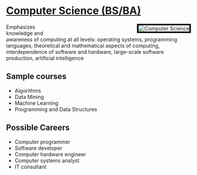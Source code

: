 # [Computer Science (BS/BA)](https://kenbod.github.io/computing_paths/CS.html) 

<p style="float: right; margin: 0 0 0 250; border: 4px solid black;">
  <img src="https://kenbod.github.io/computing_paths/images/Code.png" alt="Computer Science">
</p>

Emphasizes knowledge and awareness of computing at all levels: operating systems, programming languages, theoretical and mathematical aspects of computing, interdependence of software and hardware, large-scale software production, artificial intelligence

## Sample courses

* Algorithms
* Data Mining
* Machine Learning
* Programming and Data Structures

## Possible Careers

* Computer programmer
* Software developer
* Computer hardware engineer
* Computer systems analyst
* IT consultant
